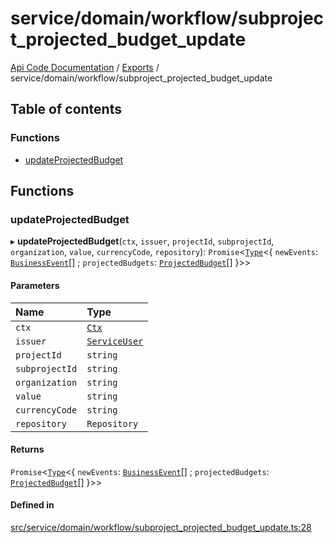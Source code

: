 # service/domain/workflow/subproject\_projected\_budget\_update
 
[Api Code Documentation](../README.md) / [Exports](../modules.md) / service/domain/workflow/subproject\_projected\_budget\_update

## Table of contents

### Functions

- [updateProjectedBudget](service_domain_workflow_subproject_projected_budget_update.md#updateprojectedbudget)

## Functions

### updateProjectedBudget

▸ **updateProjectedBudget**(`ctx`, `issuer`, `projectId`, `subprojectId`, `organization`, `value`, `currencyCode`, `repository`): `Promise`\<[`Type`](result.md#type)\<\{ `newEvents`: [`BusinessEvent`](service_domain_business_event.md#businessevent)[] ; `projectedBudgets`: [`ProjectedBudget`](../interfaces/service_domain_workflow_projected_budget.ProjectedBudget.md)[]  }\>\>

#### Parameters

| Name | Type |
| :------ | :------ |
| `ctx` | [`Ctx`](../interfaces/lib_ctx.Ctx.md) |
| `issuer` | [`ServiceUser`](../interfaces/service_domain_organization_service_user.ServiceUser.md) |
| `projectId` | `string` |
| `subprojectId` | `string` |
| `organization` | `string` |
| `value` | `string` |
| `currencyCode` | `string` |
| `repository` | `Repository` |

#### Returns

`Promise`\<[`Type`](result.md#type)\<\{ `newEvents`: [`BusinessEvent`](service_domain_business_event.md#businessevent)[] ; `projectedBudgets`: [`ProjectedBudget`](../interfaces/service_domain_workflow_projected_budget.ProjectedBudget.md)[]  }\>\>

#### Defined in

[src/service/domain/workflow/subproject_projected_budget_update.ts:28](https://github.com/openkfw/TruBudget/blob/3b9e793/api/src/service/domain/workflow/subproject_projected_budget_update.ts#L28)
